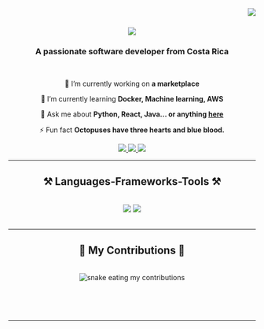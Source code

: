 <img align="right" src="https://visitor-badge.laobi.icu/badge?page_id=Yahaira-coder.Yahaira-coder" />

<h1 align="center">
    <img src="https://readme-typing-svg.herokuapp.com/?font=Righteous&size=35&center=true&vCenter=true&width=500&height=70&duration=4000&lines=Hi+There!+👋;+I'm+Yahaira+Calvo!;" />
</h1>

<h3 align="center">A passionate software developer from Costa Rica </h3>

<br/>

<div align="center">
 
 🔭 I’m currently working on **a marketplace**
 
 🌱 I’m currently learning **Docker, Machine learning, AWS**

💬 Ask me about **Python, React, Java... or anything [here](https://github.com/Yahaira-coder)**

⚡ Fun fact **Octopuses have three hearts and blue blood.**

 </div>
 
<div align="center"> 
  <a href="mailto:yacm28@gmail.com">
    <img src="https://img.shields.io/badge/Gmail-333333?style=for-the-badge&logo=gmail&logoColor=red" />
  </a>
  <a href="www.linkedin.com/in/yahaira-calvo" target="_blank">
    <img src="https://img.shields.io/badge/LinkedIn-0077B5?style=for-the-badge&logo=linkedin&logoColor=white" target="_blank" />
  </a>
  <a href="https://github.com/Yahaira-coder" target="_blank">
     <img src="https://img.shields.io/badge/Portfolio-FF5722?style=for-the-badge&logo=todoist&logoColor=white" target="_blank" /> <!-- sqlite, safari, google-chrome are other good icon options -->
  </a>
</div>

 <hr/>

<h2 align="center">⚒️ Languages-Frameworks-Tools ⚒️</h2>
<br/>
<div align="center">
    <img src="https://skillicons.dev/icons?i=react,bootstrap,html,css,vscode,github,figma,tailwind,git,r" />
    <img src="https://skillicons.dev/icons?i=nodejs,python,javascript,typescript,mongodb,java,nextjs,mysql,flask" /><br>
</div>

<br/>
<hr/>

<div align="center">
  <h2>🐍 My Contributions 🐍</h2>
  <br>
  <img alt="snake eating my contributions" src="https://raw.githubusercontent.com/Yahaira-coder/Yahaira-coder/output/github-contribution-grid-snake.svg" />
  
  <br/><br/><br/>
</div>

<hr/>










